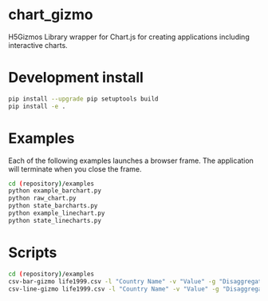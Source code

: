 # chart_gizmo

H5Gizmos Library wrapper for Chart.js for creating applications including interactive charts.

# Development install

```bash
pip install --upgrade pip setuptools build
pip install -e .
```

# Examples

Each of the following examples launches a browser frame.
The application will terminate when you close the frame.

```bash
cd (repository)/examples
python example_barchart.py
python raw_chart.py
python state_barcharts.py
python example_linechart.py
python state_linecharts.py
```

# Scripts

```bash
cd (repository)/examples
csv-bar-gizmo life1999.csv -l "Country Name" -v "Value" -g "Disaggregation"
csv-line-gizmo life1999.csv -l "Country Name" -v "Value" -g "Disaggregation"
```
